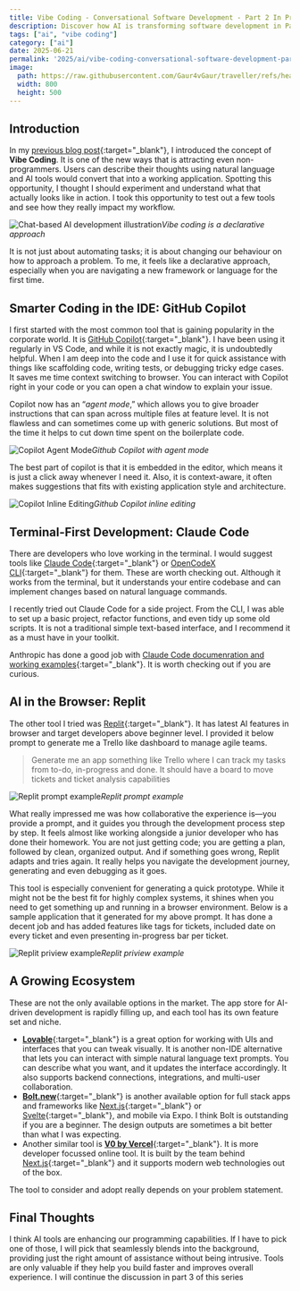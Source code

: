 ```yaml
---
title: Vibe Coding - Conversational Software Development - Part 2 In Practice
description: Discover how AI is transforming software development in Part 2 of my 'Vibe Coding' series. Explore conversational coding, real-time code generation in practice, and the future of developer productivity.
tags: ["ai", "vibe coding"]
category: ["ai"]
date: 2025-06-21
permalink: '2025/ai/vibe-coding-conversational-software-development-part2/'
image:
  path: https://raw.githubusercontent.com/Gaur4vGaur/traveller/refs/heads/master/images/ai/2025-06-21-ai_vibe-coding-conversational-software-development-part2/cover-image-compressed.png
  width: 800
  height: 500
---
```


## Introduction
In my [previous blog post](https://www.gaurgaurav.com/2025/ai/vibe-coding-conversational-software-development-part1/){:target="_blank"}, I introduced the concept of __Vibe Coding__. It is one of the new ways that is attracting even non-programmers. Users can describe their thoughts using natural language and AI tools would convert that into a working application. Spotting this opportunity, I thought I should experiment and understand what that actually looks like in action. I took this opportunity to test out a few tools and see how they really impact my workflow. 

![Chat-based AI development illustration](https://raw.githubusercontent.com/Gaur4vGaur/traveller/refs/heads/master/images/ai/2025-06-21-ai_vibe-coding-conversational-software-development-part2/introduction_vibe.png
)*Vibe coding is a declarative approach*

It is not just about automating tasks; it is about changing our behaviour on how to approach a problem. To me, it feels like a declarative approach, especially when you are navigating a new framework or language for the first time. 

## Smarter Coding in the IDE: GitHub Copilot

I first started with the most common tool that is gaining popularity in the corporate world. It is [GitHub Copilot](https://github.com/features/copilot){:target="_blank"}. I have been using it regularly in VS Code, and while it is not exactly magic, it is undoubtedly helpful. When I am deep into the code and I use it for quick assistance with things like scaffolding code, writing tests, or debugging tricky edge cases. It saves me time context switching to browser. You can interact with Copilot right in your code or you can open a chat window to explain your issue.

Copilot now has an “*agent mode*,” which allows you to give broader instructions that can span across multiple files at feature level. It is not flawless and can sometimes come up with generic solutions. But most of the time it helps to cut down time spent on the boilerplate code.

![Copilot Agent Mode](https://raw.githubusercontent.com/Gaur4vGaur/traveller/refs/heads/master/images/ai/2025-06-21-ai_vibe-coding-conversational-software-development-part2/copilot-agent-mode.png)*Github Copilot with agent mode*

The best part of copilot is that it is embedded in the editor, which means it is just a click away whenever I need it. Also, it is context-aware, it often makes suggestions that fits with existing application style and architecture.

![Copilot Inline Editing](https://raw.githubusercontent.com/Gaur4vGaur/traveller/refs/heads/master/images/ai/2025-06-21-ai_vibe-coding-conversational-software-development-part2/inline-copilot.png)*Github Copilot inline editing*

## Terminal-First Development: Claude Code
There are developers who love working in the terminal. I would suggest tools like [Claude Code](https://docs.anthropic.com/en/home){:target="_blank"} or [OpenCodeX CLI](https://help.openai.com/en/articles/11096431-openai-codex-cli-getting-started){:target="_blank"} for them. These are worth checking out. Although it works from the terminal, but it understands your entire codebase and can implement changes based on natural language commands.

I recently tried out Claude Code for a side project. From the CLI, I was able to set up a basic project, refactor functions, and even tidy up some old scripts. It is not a traditional simple text-based interface, and I recommend it as a must have in your toolkit.

Anthropic has done a good job with [Claude Code documenration and working examples](https://docs.anthropic.com/en/docs/claude-code/quickstart){:target="_blank"}. It is worth checking out if you are curious.

## AI in the Browser: Replit
The other tool I tried was [Replit](https://replit.com/){:target="_blank"}. It has latest AI features in browser and target developers above beginner level. I provided it below prompt to generate me a Trello like dashboard to manage agile teams.
>Generate me an app something like Trello where I can track my tasks from to-do, in-progress and done. It should have a board to move tickets and ticket analysis capabilities

![Replit prompt example](https://raw.githubusercontent.com/Gaur4vGaur/traveller/refs/heads/master/images/ai/2025-06-21-ai_vibe-coding-conversational-software-development-part2/Replit-prompt.png)*Replit prompt example*

What really impressed me was how collaborative the experience is—you provide a prompt, and it guides you through the development process step by step. It feels almost like working alongside a junior developer who has done their homework. You are not just getting code; you are getting a plan, followed by clean, organized output. And if something goes wrong, Replit adapts and tries again. It really helps you navigate the development journey, generating and even debugging as it goes.

This tool is especially convenient for generating a quick prototype. While it might not be the best fit for highly complex systems, it shines when you need to get something up and running in a browser environment. Below is a sample application that it generated for my above prompt. It has done a decent job and has added features like tags for tickets, included date on every ticket and even presenting in-progress bar per ticket.

![Replit priview example](https://raw.githubusercontent.com/Gaur4vGaur/traveller/refs/heads/master/images/ai/2025-06-21-ai_vibe-coding-conversational-software-development-part2/Replit-preview.png)*Replit priview example*

## A Growing Ecosystem
These are not the only available options in the market. The app store for AI-driven development is rapidly filling up, and each tool has its own feature set and niche.
-	[**Lovable**](https://lovable.dev/){:target="_blank"} is a great option for working with UIs and interfaces that you can tweak visually. It is another non-IDE alternative that lets you can interact with simple natural language text prompts. You can describe what you want, and it updates the interface accordingly. It also supports backend connections, integrations, and multi-user collaboration.
-	[**Bolt.new**](https://bolt.new/){:target="_blank"} is another available option for full stack apps and frameworks like [Next.js](https://nextjs.org/){:target="_blank"} or [Svelte](https://svelte.dev/){:target="_blank"}, and mobile via Expo. I think Bolt is outstanding if you are a beginner. The design outputs are sometimes a bit better than what I was expecting.
-	Another similar tool is [**V0 by Vercel**](https://v0.dev/){:target="_blank"}. It is more developer focussed online tool. It is built by the team behind [Next.js](https://nextjs.org/){:target="_blank"} and it supports modern web technologies out of the box.

The tool to consider and adopt really depends on your problem statement. 


## Final Thoughts
I think AI tools are enhancing our programming capabilities. If I have to pick one of those, I will pick that seamlessly blends into the background, providing just the right amount of assistance without being intrusive. Tools are only valuable if they help you build faster and improves overall experience. I will continue the discussion in part 3 of this series
